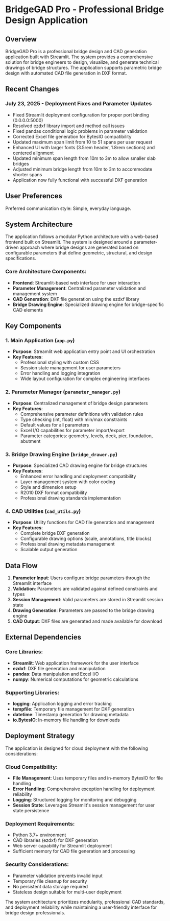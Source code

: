 # BridgeGAD Pro - Professional Bridge Design Application

## Overview

BridgeGAD Pro is a professional bridge design and CAD generation application built with Streamlit. The system provides a comprehensive solution for bridge engineers to design, visualize, and generate technical drawings of bridge structures. The application supports parametric bridge design with automated CAD file generation in DXF format.

## Recent Changes

### July 23, 2025 - Deployment Fixes and Parameter Updates
- Fixed Streamlit deployment configuration for proper port binding (0.0.0.0:5000)
- Resolved ezdxf library import and method call issues
- Fixed pandas conditional logic problems in parameter validation
- Corrected Excel file generation for BytesIO compatibility
- Updated maximum span limit from 10 to 51 spans per user request
- Enhanced UI with larger fonts (3.5rem header, 1.8rem sections) and centered alignment
- Updated minimum span length from 10m to 3m to allow smaller slab bridges
- Adjusted minimum bridge length from 10m to 3m to accommodate shorter spans
- Application now fully functional with successful DXF generation

## User Preferences

Preferred communication style: Simple, everyday language.

## System Architecture

The application follows a modular Python architecture with a web-based frontend built on Streamlit. The system is designed around a parameter-driven approach where bridge designs are generated based on configurable parameters that define geometric, structural, and design specifications.

### Core Architecture Components:
- **Frontend**: Streamlit-based web interface for user interaction
- **Parameter Management**: Centralized parameter validation and management system
- **CAD Generation**: DXF file generation using the ezdxf library
- **Bridge Drawing Engine**: Specialized drawing engine for bridge-specific CAD elements

## Key Components

### 1. Main Application (`app.py`)
- **Purpose**: Streamlit web application entry point and UI orchestration
- **Key Features**:
  - Professional styling with custom CSS
  - Session state management for user parameters
  - Error handling and logging integration
  - Wide layout configuration for complex engineering interfaces

### 2. Parameter Manager (`parameter_manager.py`)
- **Purpose**: Centralized management of bridge design parameters
- **Key Features**:
  - Comprehensive parameter definitions with validation rules
  - Type checking (int, float) with min/max constraints
  - Default values for all parameters
  - Excel I/O capabilities for parameter import/export
  - Parameter categories: geometry, levels, deck, pier, foundation, abutment

### 3. Bridge Drawing Engine (`bridge_drawer.py`)
- **Purpose**: Specialized CAD drawing engine for bridge structures
- **Key Features**:
  - Enhanced error handling and deployment compatibility
  - Layer management system with color coding
  - Style and dimension setup
  - R2010 DXF format compatibility
  - Professional drawing standards implementation

### 4. CAD Utilities (`cad_utils.py`)
- **Purpose**: Utility functions for CAD file generation and management
- **Key Features**:
  - Complete bridge DXF generation
  - Configurable drawing options (scale, annotations, title blocks)
  - Professional drawing metadata management
  - Scalable output generation

## Data Flow

1. **Parameter Input**: Users configure bridge parameters through the Streamlit interface
2. **Validation**: Parameters are validated against defined constraints and types
3. **Session Management**: Valid parameters are stored in Streamlit session state
4. **Drawing Generation**: Parameters are passed to the bridge drawing engine
5. **CAD Output**: DXF files are generated and made available for download

## External Dependencies

### Core Libraries:
- **Streamlit**: Web application framework for the user interface
- **ezdxf**: DXF file generation and manipulation
- **pandas**: Data manipulation and Excel I/O
- **numpy**: Numerical computations for geometric calculations

### Supporting Libraries:
- **logging**: Application logging and error tracking
- **tempfile**: Temporary file management for DXF generation
- **datetime**: Timestamp generation for drawing metadata
- **io.BytesIO**: In-memory file handling for downloads

## Deployment Strategy

The application is designed for cloud deployment with the following considerations:

### Cloud Compatibility:
- **File Management**: Uses temporary files and in-memory BytesIO for file handling
- **Error Handling**: Comprehensive exception handling for deployment reliability
- **Logging**: Structured logging for monitoring and debugging
- **Session State**: Leverages Streamlit's session management for user state persistence

### Deployment Requirements:
- Python 3.7+ environment
- CAD libraries (ezdxf) for DXF generation
- Web server capability for Streamlit deployment
- Sufficient memory for CAD file generation and processing

### Security Considerations:
- Parameter validation prevents invalid input
- Temporary file cleanup for security
- No persistent data storage required
- Stateless design suitable for multi-user deployment

The system architecture prioritizes modularity, professional CAD standards, and deployment reliability while maintaining a user-friendly interface for bridge design professionals.